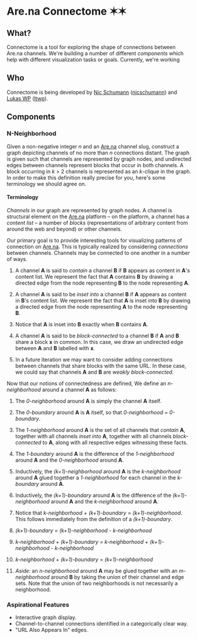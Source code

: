 # Are.na Connectome ✶✶

## What?

Connectome is a tool for exploring the shape of connections between Are.na channels. We're building a number of different *components* which help with different visualization tasks or goals. Currently, we're working

## Who

Connectome is being developed by [Nic Schumann](http://workshop.co) ([nicschumann](http://github.com/nicschumann)) and [Lukas WP](http://ltwp.net) ([ltwp](http://github.com/ltwp)).

## Components

### N-Neighborhood

Given a non-negative integer *n* and an [Are.na](http://are.na) channel slug, construct a graph depicting channels of no more than *n* connections distant. The graph is given such that channels are represented by graph nodes, and undirected edges between channels represent blocks that occur in both channels. A block occurring in *k* > 2 channels is represented as an *k*-clique in the graph. In order to make this definition really precise for you, here's some terminology we should agree on.

#### Terminology

*Channels* in our graph are represented by graph nodes. A channel is structural element on the [Are.na](http://are.na) platform – on the platform, a channel has a *content list* – a number of *blocks* (representations of arbitrary content from around the web and beyond) or other channels.

Our primary goal is to provide interesting tools for visualizing patterns of connection on [Are.na](http://are.na). This is typically realized by considering *connections* between channels. Channels may be connected to one another in a number of ways.

1. A channel **A** is said to *contain* a channel **B** if **B** appears as content in **A**'s content list. We represent the fact that **A** contains **B** by drawing a directed edge from the node representing **B** to the node representing **A**.

2. A channel **A** is said to be *inset into* a channel **B** if **A** appears as content in **B**'s content list. We represent the fact that **A** is inset into **B** by drawing a directed edge from the node representing **A** to the node representing **B**.

3. Notice that **A** is inset into **B** exactly when **B** contains **A**.

4. A channel **A** is said to be *block-connected* to a channel **B** if **A** and **B** share a block **x** in common. In this case, we draw an undirected edge between **A** and **B** labelled with **x**.

5. In a future iteration we may want to consider adding connections between channels that share blocks with the same URL. In these case, we could say that channels **A** and **B** are *weakly block-connected*.

Now that our notions of connectedness are defined, We define an *n-neighborhood* around a channel **A** as follows:

1. The *0-neighborhood* around **A** is simply the channel **A** itself.

2. The *0-boundary* around **A** is **A** itself, so that *0-neighborhood* = *0-boundary*.

3. The *1-neighborhood* around **A** is the set of all channels that *contain* **A**, together with all channels *inset into* **A**, together with all channels *block-connected* to **A**, along with all respective edges witnessing these facts.

4. The *1-boundary* around **A** is the difference of the *1-neighborhood* around **A** and the *0-neighborhood* around **A**.

5. Inductively, the *(k+1)-neighborhood* around **A** is the *k-neighborhood* around **A** glued together a *1-neighborhood* for each channel in the *k-boundary* around **A**.

6. Inductively, the *(k+1)-boundary* around **A** is the difference of the *(k+1)-neighborhood* around **A** and the *k-neighborhood* around **A**.

7. Notice that *k-neighborhood* + *(k+1)-boundary* = *(k+1)-neighborhood*. This follows immediately from the definition of a *(k+1)-boundary*.

8. *(k+1)-boundary* = *(k+1)-neighborhood* - *k-neighborhood*

9. *k-neighborhood* + *(k+1)-boundary* = *k-neighborhood* + *(k+1)-neighborhood* - *k-neighborhood*

10. *k-neighborhood* + *(k+1)-boundary* = *(k+1)-neighborhood*

11. *Aside:* an *n-neighborhood* around **A** may be glued together with an *m-neighborhood* around **B** by taking the union of their channel and edge sets. Note that the union of two neighborhoods is not necessarily a neighborhood.


### Aspirational Features

- Interactive graph display.
- Channel-to-channel connections identified in a categorically clear way.
- "URL Also Appears In" edges.
